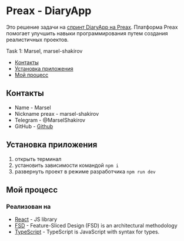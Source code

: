 # Preax - DiaryApp

Это решение задачи на [спринт DiaryApp на Preax](https://preax.ru 'Preax'). Платформа Preax помогает улучшить навыки программирования путем создания реалистичных проектов.

Task 1: Marsel, marsel-shakirov

- [Контакты](#контакты)
- [Установка приложения](#установка-приложения)
- [Мой процесс](#мой-процесс)

## Контакты

- Name - Marsel
- Nickname preax - marsel-shakirov
- Telegram - @MarselShakirov
- GitHub - [Github](https://github.com/marsel-shakirov)

## Установка приложения

1. открыть терминал
2. установить зависимости командой `npm i`
3. развернуть проект в режиме разработчика `npm run dev`

## Мой процесс

### Реализован на

- [React](https://reactjs.org/) - JS library
- [FSD](https://github.com/feature-sliced) - Feature-Sliced Design (FSD) is an architectural methodology
- [TypeScript](https://www.typescriptlang.org) - TypeScript is JavaScript with syntax for types.
